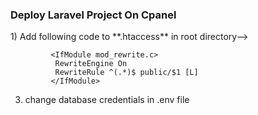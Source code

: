 <h3>Deploy Laravel Project On Cpanel</h3>
1) Add following code to **.htaccess** in root directory-->
   
             <IfModule mod_rewrite.c>
              RewriteEngine On
              RewriteRule ^(.*)$ public/$1 [L]
             </IfModule>
   
3) change database credentials in .env file
